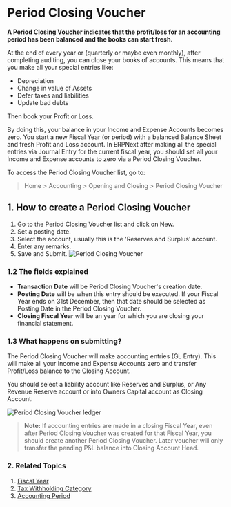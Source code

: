<!-- add-breadcrumbs -->
# Period Closing Voucher

**A Period Closing Voucher indicates that the profit/loss for an accounting period has been balanced and the books can start fresh.**

At the end of every year or (quarterly or maybe even monthly), after completing auditing, you can close your books of accounts. This means that you make all your special entries like:

  * Depreciation
  * Change in value of Assets
  * Defer taxes and liabilities
  * Update bad debts

Then book your Profit or Loss.

By doing this, your balance in your Income and Expense Accounts becomes zero. You start a new Fiscal Year (or period) with a balanced Balance Sheet and fresh Profit and Loss account. In ERPNext after making all the special entries via Journal Entry for the current fiscal year, you should set all your Income and Expense accounts to zero via a Period Closing Voucher.

To access the Period Closing Voucher list, go to:
> Home > Accounting > Opening and Closing > Period Closing Voucher

## 1. How to create a Period Closing Voucher

1. Go to the Period Closing Voucher list and click on New.
1. Set a posting date.
1. Select the account, usually this is the 'Reserves and Surplus' account.
1. Enter any remarks.
1. Save and Submit.
  ![Period Closing Voucher](/docs/v12/assets/img/accounts/period-closing-voucher.png)

### 1.2 The fields explained

* **Transaction Date** will be Period Closing Voucher's creation date.
* **Posting Date** will be when this entry should be executed. If your Fiscal Year ends on 31st December, then that date should be selected as Posting Date in the Period Closing Voucher.
* **Closing Fiscal Year** will be an year for which you are closing your financial statement.

### 1.3 What happens on submitting?
The Period Closing Voucher will make accounting entries (GL Entry). This will make all your Income and Expense Accounts zero and transfer Profit/Loss balance to the Closing Account.

You should select a liability account like Reserves and Surplus, or Any Revenue Reserve account or into Owners Capital account as Closing Account.

![Period Closing Voucher ledger](/docs/v12/assets/img/accounts/period-closing-voucher-ledger.png)

> **Note:** If accounting entries are made in a closing Fiscal Year, even after Period Closing Voucher was created for that Fiscal Year, you should create another Period Closing Voucher. Later voucher will only transfer the pending P&L balance into Closing Account Head.

### 2. Related Topics
1. [Fiscal Year](/docs/user/manual/en/accounts/fiscal-year)
1. [Tax Withholding Category](/docs/user/manual/en/accounts/tax-withholding-category)
1. [Accounting Period](/docs/user/manual/en/accounts/accounting-period)
